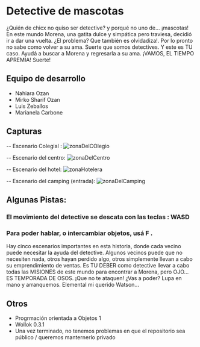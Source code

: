 # Detective de mascotas 
¿Quién de chicx no quiso ser detective? y porqué no uno de... ¡mascotas!
En este mundo Morena, una gatita dulce y simpática pero traviesa, decidió ir a dar una vuelta.
¿El problema? Que también es olvidadiza!. Por lo pronto no sabe como volver a su ama.
Suerte que somos detectives. Y este es TU caso.
Ayudá a buscar a Morena y regresarla a su ama.
¡VAMOS, EL TIEMPO APREMIA!
Suerte!

## Equipo de desarrollo

- Nahiara Ozan
- Mirko Sharif Ozan
- Luis Zeballos
- Marianela Carbone

## Capturas
-- Escenario Colegial :
![zonaDelCOlegio](https://github.com/user-attachments/assets/bd6116c0-a08e-43a9-8696-5d3c6717f3ab)


-- Escenario del centro:
![zonaDelCentro](https://github.com/user-attachments/assets/fc7de3b8-3648-4976-acc3-5fe38557b91f)


-- Escenario del hotel:
![zonaHotelera](https://github.com/user-attachments/assets/614f9747-e179-4be6-b0d4-fa98a0d40c62)


-- Escenario del camping (entrada):
![zonaDelCamping](https://github.com/user-attachments/assets/056144d7-408c-4b1b-9f6b-aab3f9d51e32)


## Algunas Pistas:
### El movimiento del detective se descata con las teclas : WASD
### Para poder hablar, o intercambiar objetos, usá F .
Hay cinco escenarios importantes en esta historia, donde cada vecino puede necesitar la ayuda del detective.
Algunos vecinos puede que no necesiten nada, otros hayan perdido algo, otros simplemente llevan a cabo su emprendimiento de ventas.
Es TU DEBER como detective llevar a cabo todas las MISIONES de este mundo para encontrar a Morena, pero OJO... ES TEMPORADA DE OSOS.
¡Que no te ataquen!
¿Vas a poder? Lupa en mano y arranquemos.
Elemental mi querido Watson...

## Otros

- Progrmación orientada a Objetos 1
- Wollok 0.3.1
- Una vez terminado, no tenemos problemas en que el repositorio sea público / queremos manternerlo privado

